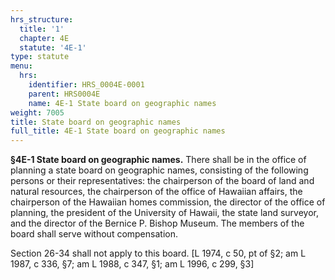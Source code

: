 ```yaml
---
hrs_structure:
  title: '1'
  chapter: 4E
  statute: '4E-1'
type: statute
menu:
  hrs:
    identifier: HRS_0004E-0001
    parent: HRS0004E
    name: 4E-1 State board on geographic names
weight: 7005
title: State board on geographic names
full_title: 4E-1 State board on geographic names
---
```

**§4E-1 State board on geographic names.** There shall be in the office of planning a state board on geographic names, consisting of the following persons or their representatives: the chairperson of the board of land and natural resources, the chairperson of the office of Hawaiian affairs, the chairperson of the Hawaiian homes commission, the director of the office of planning, the president of the University of Hawaii, the state land surveyor, and the director of the Bernice P. Bishop Museum. The members of the board shall serve without compensation.

Section 26-34 shall not apply to this board. [L 1974, c 50, pt of §2; am L 1987, c 336, §7; am L 1988, c 347, §1; am L 1996, c 299, §3]